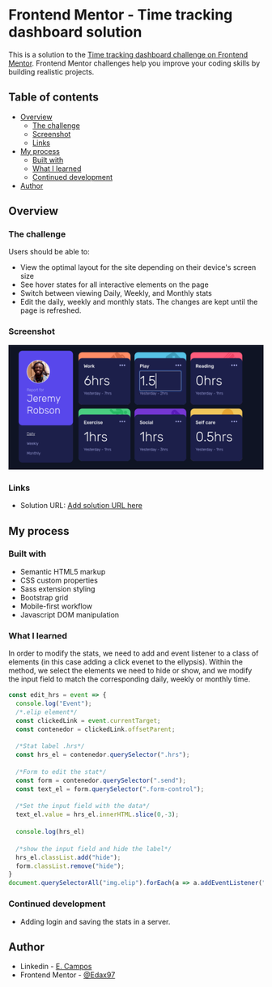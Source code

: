# Frontend Mentor - Time tracking dashboard solution

This is a solution to the [Time tracking dashboard challenge on Frontend Mentor](https://www.frontendmentor.io/challenges/time-tracking-dashboard-UIQ7167Jw). Frontend Mentor challenges help you improve your coding skills by building realistic projects.

## Table of contents

- [Overview](#overview)
  - [The challenge](#the-challenge)
  - [Screenshot](#screenshot)
  - [Links](#links)
- [My process](#my-process)
  - [Built with](#built-with)
  - [What I learned](#what-i-learned)
  - [Continued development](#continued-development)
- [Author](#author)


## Overview

### The challenge

Users should be able to:

- View the optimal layout for the site depending on their device's screen size
- See hover states for all interactive elements on the page
- Switch between viewing Daily, Weekly, and Monthly stats
- Edit the daily, weekly and monthly stats. The changes are kept until the page is refreshed.

### Screenshot

<img src="./images/ss.png" style="zoom:80%;" />

### Links

- Solution URL: [Add solution URL here](https://edax97.github.io/time-tracking-dashboard-main/)

## My process

### Built with

- Semantic HTML5 markup
- CSS custom properties
- Sass extension styling
- Bootstrap grid
- Mobile-first workflow
- Javascript DOM manipulation

### What I learned

In order to modify the stats, we need to add and event listener to a class of elements (in this case adding a click evenet to the ellypsis). Within the method, we select the elements we need to hide or show, and we modify the input field to match the corresponding daily, weekly or monthly time.

```js
const edit_hrs = event => {
  console.log("Event");
  /*.elip element*/
  const clickedLink = event.currentTarget;
  const contenedor = clickedLink.offsetParent;
  
  /*Stat label .hrs*/
  const hrs_el = contenedor.querySelector(".hrs");
  
  /*Form to edit the stat*/
  const form = contenedor.querySelector(".send");
  const text_el = form.querySelector(".form-control");
  
  /*Set the input field with the data*/  
  text_el.value = hrs_el.innerHTML.slice(0,-3);

  console.log(hrs_el)

  /*show the input field and hide the label*/
  hrs_el.classList.add("hide");
  form.classList.remove("hide");
}
document.querySelectorAll("img.elip").forEach(a => a.addEventListener("click", edit_hrs));
```
### Continued development

- Adding login and saving the stats in a server.

## Author

- Linkedin - [E. Campos](https://www.linkedin.com/in/edwin-edmar-campos-alarcon/)
- Frontend Mentor - [@Edax97](https://www.frontendmentor.io/profile/Edax97)

